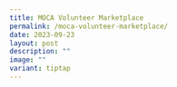 ```yaml
---
title: MOCA Volunteer Marketplace
permalink: /moca-volunteer-marketplace/
date: 2023-09-23
layout: post
description: ""
image: ""
variant: tiptap
---
```


